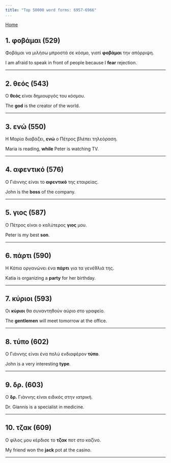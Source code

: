 ```yaml
---
title: "Top 50000 word forms: 6957-6966"
...
```


[Home](./) 

## 1. φοβάμαι (529)

Φοβάμαι να μιλήσω μπροστά σε κόσμο, γιατί **φοβάμαι** την απόρριψη.  

I am afraid to speak in front of people because I **fear** rejection.

---

## 2. θεός (543)

Ο **θεός** είναι δημιουργός του κόσμου.

The **god** is the creator of the world.

---

## 3. ενώ (550)

Η Μαρία διαβάζει, **ενώ** ο Πέτρος βλέπει τηλεόραση.

Maria is reading, **while** Peter is watching TV.

---

## 4. αφεντικό (576)

Ο Γιάννης είναι το **αφεντικό** της εταιρείας.

John is the **boss** of the company.

---

## 5. γιος (587)

Ο Πέτρος είναι ο καλύτερος **γιος** μου.  

Peter is my best **son**.

---

## 6. πάρτι (590)

Η Κάτια οργανώνει ένα **πάρτι** για τα γενέθλιά της.  

Katia is organizing a **party** for her birthday.

---

## 7. κύριοι (593)

Οι **κύριοι** θα συναντηθούν αύριο στο γραφείο.  

The **gentlemen** will meet tomorrow at the office.

---

## 8. τύπο (602)

Ο Γιάννης είναι ένα πολύ ενδιαφέρον **τύπο**.  

John is a very interesting **type**.

---

## 9. δρ. (603)

Ο **δρ.** Γιάννης είναι ειδικός στην ιατρική.

Dr. Giannis is a specialist in medicine.

---

## 10. τζακ (609)

Ο φίλος μου κέρδισε το **τζακ** ποτ στο καζίνο.  

My friend won the **jack** pot at the casino.

---

